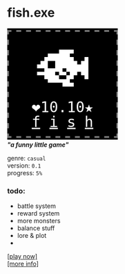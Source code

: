 # fish.exe
![Image](gfx/scrsht.png)  
***"a funny little game"***  

genre: `casual`  
version: `0.1`  
progress: `5%`  

### todo:
* battle system
* reward system
* more monsters
* balance stuff
* lore & plot
*

[[play now]](https://lizard32.neocities.org/stuff/fish/)  
[[more info]](fish.txt)
